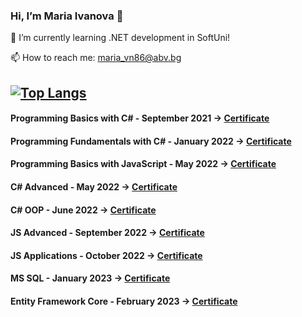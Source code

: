  ### Hi, I’m Maria Ivanova 👋 

🌱 I’m currently learning .NET development in SoftUni!

📫 How to reach me: maria_vn86@abv.bg

[![Top Langs](https://github-readme-stats.vercel.app/api/top-langs/?username=mariaIvanova-vn&layout=compact)](https://github.com/mariaIvanova-vn/mariaIvanova-vn/edit/main/README.md)
-----------

#### Programming Basics with C# - September 2021 -> [Certificate](https://softuni.bg/certificates/details/116247/be9d4631)

#### Programming Fundamentals with C# - January 2022 -> [Certificate](https://softuni.bg/certificates/details/129935/795b7008)

#### Programming Basics with JavaScript - May 2022 -> [Certificate](https://softuni.bg/certificates/details/135314/17fe8605)

#### C# Advanced - May 2022 -> [Certificate](https://softuni.bg/certificates/details/136380/eebfe401)

#### C# OOP - June 2022 -> [Certificate](https://softuni.bg/certificates/details/141794/3d87d42c)

#### JS Advanced - September 2022 -> [Certificate](https://softuni.bg/certificates/details/145641/eddee0f3)

#### JS Applications - October 2022 -> [Certificate](https://softuni.bg/certificates/details/150030/f3411ff0)

#### MS SQL - January 2023 -> [Certificate](https://softuni.bg/certificates/details/157991/84b2217f)

#### Entity Framework Core - February 2023 -> [Certificate](https://softuni.bg/certificates/details/164986/b3be7639)
